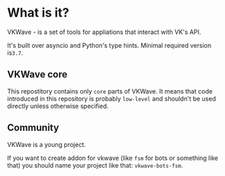 # What is it?

VKWave - is a set of tools for appliations that interact with VK's API.

It's built over asyncio and Python's type hints. Minimal required version is`3.7`.

## VKWave core

This repostitory contains only `core` parts of VKWave. It means that code introduced in this repository is probably `low-level` and shouldn't be used directly unless otherwise specified.


## Community

VKWave is a young project.

If you want to create addon for vkwave (like `fsm` for bots or something like that) you should name your project like that: `vkwave-bots-fsm`.
